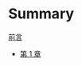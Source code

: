 # Summary

[前言](./preface.md)

- [第 1 章](./chpt-01/README.md)

<!-- 所有名为 README.md 的章节文件会被渲染为 index.html -->
<!-- 详见 https://rust-lang.github.io/mdBook/format/configuration/preprocessors.html -->
